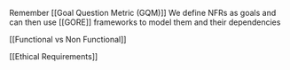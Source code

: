 Remember [[Goal Question Metric (GQM)]]
We define NFRs as goals and can then use [[GORE]] frameworks to model them and their dependencies

[[Functional vs Non Functional]]

[[Ethical Requirements]]
